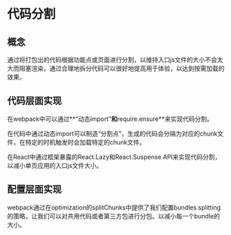 # 代码分割

## 概念

通过将打包出的代码根据功能点或页面进行分割，以维持入口js文件的大小不会太大而阻塞渲染，通过合理地拆分代码可以很好地提高用于体验，以达到按需加载的效果。

## 代码层面实现

在webpack中可以通过**“动态import”**和**require.ensure**来实现代码分割。

在代码中通过动态import可以制造“分割点”，生成的代码会分隔为对应的chunk文件，在特定的时机触发时会加载特定的chunk文件。

在React中通过框架暴露的React.Lazy和React.Suspense API来实现代码分割，以减小单页应用的入口js文件大小。

## 配置层面实现

webpack通过在optimization的splitChunks中提供了我们配置bundles splitting的策略，让我们可以对共用代码或者第三方包进行分包。以减小每一个bundle的大小。

